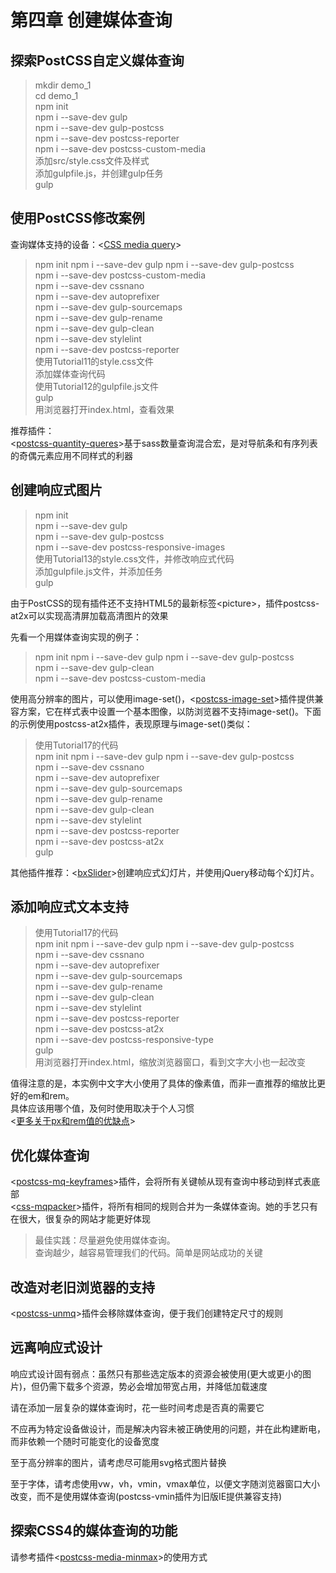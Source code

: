 
# 第四章 创建媒体查询

## 探索PostCSS自定义媒体查询

> mkdir demo_1  
> cd demo_1  
> npm init  
> npm i --save-dev gulp  
> npm i --save-dev gulp-postcss  
> npm i --save-dev postcss-reporter  
> npm i --save-dev postcss-custom-media  
> 添加src/style.css文件及样式  
> 添加gulpfile.js，并创建gulp任务  
> gulp

## 使用PostCSS修改案例

查询媒体支持的设备：<[CSS media query](http://www.cssmediaqueries.com/)>  

> npm init
> npm i --save-dev gulp
> npm i --save-dev gulp-postcss  
> npm i --save-dev postcss-custom-media  
> npm i --save-dev cssnano  
> npm i --save-dev autoprefixer  
> npm i --save-dev gulp-sourcemaps  
> npm i --save-dev gulp-rename  
> npm i --save-dev gulp-clean  
> npm i --save-dev stylelint  
> npm i --save-dev postcss-reporter  
> 使用Tutorial11的style.css文件  
> 添加媒体查询代码  
> 使用Tutorial12的gulpfile.js文件  
> gulp  
> 用浏览器打开index.html，查看效果  

推荐插件：  
<[postcss-quantity-queres](https://github.com/pascalduez/postcss-quantity-queries)>基于sass数量查询混合宏，是对导航条和有序列表的奇偶元素应用不同样式的利器  

## 创建响应式图片

> npm init  
> npm i --save-dev gulp  
> npm i --save-dev gulp-postcss  
> npm i --save-dev postcss-responsive-images  
> 使用Tutorial13的style.css文件，并修改响应式代码  
> 添加gulpfile.js文件，并添加任务  
> gulp  

由于PostCSS的现有插件还不支持HTML5的最新标签&lt;picture&gt;，插件postcss-at2x可以实现高清屏加载高清图片的效果  

先看一个用媒体查询实现的例子：  
> npm init
> npm i --save-dev gulp
> npm i --save-dev gulp-postcss  
> npm i --save-dev gulp-clean  
> npm i --save-dev postcss-custom-media  

使用高分辨率的图片，可以使用image-set()，<[postcss-image-set](http://github.com/alex499/postcss-image-set)>插件提供兼容方案，它在样式表中设置一个基本图像，以防浏览器不支持image-set()。下面的示例使用postcss-at2x插件，表现原理与image-set()类似：  
> 使用Tutorial17的代码  
> npm init
> npm i --save-dev gulp
> npm i --save-dev gulp-postcss  
> npm i --save-dev cssnano  
> npm i --save-dev autoprefixer  
> npm i --save-dev gulp-sourcemaps  
> npm i --save-dev gulp-rename  
> npm i --save-dev gulp-clean  
> npm i --save-dev stylelint  
> npm i --save-dev postcss-reporter  
> npm i --save-dev postcss-at2x  
> gulp  

其他插件推荐：<[bxSlider](http://www.bxslider.com)>创建响应式幻灯片，并使用jQuery移动每个幻灯片。  

## 添加响应式文本支持

> 使用Tutorial17的代码  
> npm init
> npm i --save-dev gulp
> npm i --save-dev gulp-postcss  
> npm i --save-dev cssnano  
> npm i --save-dev autoprefixer  
> npm i --save-dev gulp-sourcemaps  
> npm i --save-dev gulp-rename  
> npm i --save-dev gulp-clean  
> npm i --save-dev stylelint  
> npm i --save-dev postcss-reporter  
> npm i --save-dev postcss-at2x  
> npm i --save-dev postcss-responsive-type  
> gulp  
> 用浏览器打开index.html，缩放浏览器窗口，看到文字大小也一起改变  

值得注意的是，本实例中文字大小使用了具体的像素值，而非一直推荐的缩放比更好的em和rem。  
具体应该用哪个值，及何时使用取决于个人习惯  
<[更多关于px和rem值的优缺点](https://mindtheshiftwordpress.com/2015/04/02/r-i-p-rem-viva-cssreference-pixel/)>  

## 优化媒体查询

<[postcss-mq-keyframes](https://github.com/TCotton/postcss-mq-keyframes)>插件，会将所有关键帧从现有查询中移动到样式表底部  
<[css-mqpacker](https://github.com/hail2u/node-css-mqpacker)>插件，将所有相同的规则合并为一条媒体查询。她的手艺只有在很大，很复杂的网站才能更好体现  

> 最佳实践：尽量避免使用媒体查询。  
> 查询越少，越容易管理我们的代码。简单是网站成功的关键  

## 改造对老旧浏览器的支持

<[postcss-unmq](https://github.com/jonathantneal/postcss-unmq/)>插件会移除媒体查询，便于我们创建特定尺寸的规则  

## 远离响应式设计

响应式设计固有弱点：虽然只有那些选定版本的资源会被使用(更大或更小的图片)，但仍需下载多个资源，势必会增加带宽占用，并降低加载速度  

请在添加一层复杂的媒体查询时，花一些时间考虑是否真的需要它  

不应再为特定设备做设计，而是解决内容未被正确使用的问题，并在此构建断电，而非依赖一个随时可能变化的设备宽度  

至于高分辨率的图片，请考虑尽可能用svg格式图片替换

至于字体，请考虑使用vw，vh，vmin，vmax单位，以便文字随浏览器窗口大小改变，而不是使用媒体查询(postcss-vmin插件为旧版IE提供兼容支持)  

## 探索CSS4的媒体查询的功能

请参考插件<[postcss-media-minmax](https://github.com/postcss/postcss-media-minmax/)>的使用方式  

